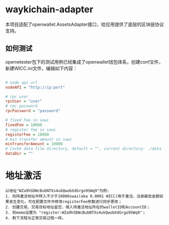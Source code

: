 # waykichain-adapter

本项目适配了openwallet.AssetsAdapter接口，给应用提供了底层的区块链协议支持。

## 如何测试

openwtester包下的测试用例已经集成了openwallet钱包体系，创建conf文件，新建WICC.ini文件，编辑如下内容：

```ini

# node api url
nodeAPI = "http://ip:port"

# rpc user
rpcUser = "user"
# rpc password 
rpcPassword = "password"

# fixed Fee in sawi
fixedFee = 10000
# register fee in sawi
registerFee = 10000
# min transfer amount in sawi
minTransferAmount = 10000
# Cache data file directory, default = "", current directory: ./data
dataDir = ""
```

# 地址激活
```
以地址"WZa9hSDWcBubNTXs4ukQwobXdGrgo9SWq9"为例:
1. 向待激活地址中转入不少于10000swai(aka 0.0001 WICC)用于激活，注册最低金额如果发生变化，可在配置文件中修改registerFee参数进行同步更改；
2. 创建交易，交易目标地址留空，填入待激活地址所在的walletID和AccountID；
3. 将memo设置为 "register:WZa9hSDWcBubNTXs4ukQwobXdGrgo9SWq9"；
4. 剩下流程与正常交易过程一样。
```